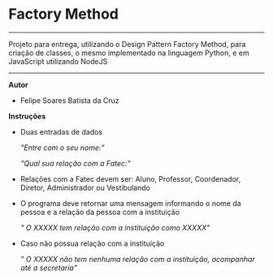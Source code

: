 <h1>Factory Method</h1>
<hr>
Projeto para entrega, utilizando o Design Pattern Factory Method, para criação de classes, o mesmo implementado na linguagem Python, e em JavaScript utilizando NodeJS
<hr>


**Autor**


* Felipe Soares Batista da Cruz

**Instruções**

* Duas entradas de dados
    
    _"Entre com o seu nome:"_

    _"Qual sua relação com a Fatec:"_

- Relações com a Fatec devem ser: Aluno, Professor, Coordenador, Diretor, Administrador ou Vestibulando

- O programa deve retornar uma mensagem informando o nome da pessoa e a relação da pessoa com a instituição
    
    _" O XXXXX tem relação com a instituição como XXXXX"_

- Caso não possua relação com a instituição
    
    _" O XXXXX não tem nenhuma relação com a instituição, acompanhar até a secretaria"_

